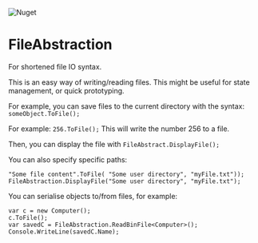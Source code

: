 ![Nuget](https://img.shields.io/nuget/v/Util.File.Abstraction?style=flat-square)
# FileAbstraction

For shortened file IO syntax. 

This is an easy way of writing/reading files. This might be useful for state management, or quick prototyping.

For example, you can save files to the current directory with the syntax: `someObject.ToFile();`

For example: `256.ToFile();` This will write the number 256 to a file.

Then, you can display the file with `FileAbstract.DisplayFile();`

You can also specify specific paths:
```
"Some file content".ToFile( "Some user directory", "myFile.txt"));
FileAbstraction.DisplayFile("Some user directory", "myFile.txt");
```

You can serialise objects to/from files, for example:

```
var c = new Computer();
c.ToFile();
var savedC = FileAbstraction.ReadBinFile<Computer>();
Console.WriteLine(savedC.Name);
```
